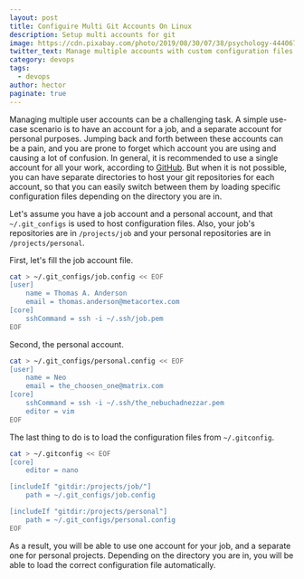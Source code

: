 ```yaml
---
layout: post
title: Configuire Multi Git Accounts On Linux
description: Setup multi accounts for git
image: https://cdn.pixabay.com/photo/2019/08/30/07/38/psychology-4440675_960_720.jpg
twitter_text: Manage multiple accounts with custom configuration files
category: devops
tags:
  - devops
author: hector
paginate: true
---
```


Managing multiple user accounts can be a challenging task. A simple use-case scenario is to have an account for a job, and a separate account for personal purposes. Jumping back and forth between these accounts can be a pain, and you are prone to forget which account you are using and causing a lot of confusion. In general, it is recommended to use a single account for all your work, according to [GitHub]((https://docs.github.com/en/account-and-profile/setting-up-and-managing-your-github-user-account/managing-user-account-settings/merging-multiple-user-accounts)). But when it is not possible, you can have separate directories to host your git repositories for each account, so that you can easily switch between them by loading specific configuration files depending on the directory you are in.

Let's assume you have a job account and a personal account, and that `~/.git_configs` is used to host configuration files. Also, your job's repositories are in `/projects/job` and your personal repositories are in `/projects/personal`.

First, let's fill the job account file.
```bash
cat > ~/.git_configs/job.config << EOF
[user]
    name = Thomas A. Anderson
    email = thomas.anderson@metacortex.com
[core]
    sshCommand = ssh -i ~/.ssh/job.pem
EOF
```

Second, the personal account.
```bash
cat > ~/.git_configs/personal.config << EOF
[user]
    name = Neo
    email = the_choosen_one@matrix.com
[core]
    sshCommand = ssh -i ~/.ssh/the_nebuchadnezzar.pem
    editor = vim
EOF
```

The last thing to do is to load the configuration files from `~/.gitconfig`. 

```bash
cat > ~/.gitconfig << EOF
[core]
    editor = nano

[includeIf "gitdir:/projects/job/"]
    path = ~/.git_configs/job.config

[includeIf "gitdir:/projects/personal"]
    path = ~/.git_configs/personal.config
EOF
```

 As a result, you will be able to use one account for your job, and a separate one for personal projects. Depending on the directory you are in, you will be able to load the correct configuration file automatically.